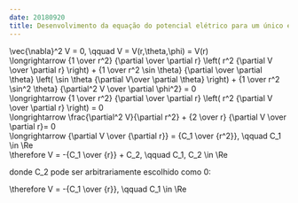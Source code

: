 ```yaml
---
date: 20180920
title: Desenvolvimento da equação do potencial elétrico para um único eletrodo de corrente em subsuperfície homogênea e isotrópica
---
```


<div lang="latex">
\vec{\nabla}^2 V = 0, \qquad V = V(r,\theta,\phi) = V(r)
</div>

<div lang="latex">
\longrightarrow {1 \over r^2} {\partial \over \partial r} \left( r^2 {\partial V \over \partial r} \right) + {1 \over r^2 \sin \theta} {\partial \over \partial \theta}  \left( \sin \theta {\partial V\over \partial \theta} \right) + {1 \over r^2 \sin^2 \theta} {\partial^2 V \over \partial \phi^2} = 0
</div>

<div lang="latex">
\longrightarrow {1 \over r^2} {\partial \over \partial r} \left( r^2 {\partial V \over \partial r} \right) = 0
</div>

<div lang="latex">
\longrightarrow \frac{\partial^2 V}{\partial r^2} + {2 \over r} {\partial V \over \partial r}= 0
</div>

<div lang="latex">
\longrightarrow {\partial V \over {\partial r}} = {C_1 \over {r^2}}, \qquad C_1 \in \Re
</div>

<div lang="latex">
\therefore V = -{C_1 \over {r}} + C_2, \qquad C_1, C_2 \in \Re
</div>

donde <span lang="latex">C_2</span> pode ser arbitrariamente escolhido como 0:

<div lang="latex">
\therefore V = -{C_1 \over {r}}, \qquad C_1 \in \Re
</div>
